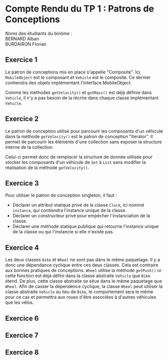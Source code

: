 # Compte Rendu du TP 1 : Patrons de Conceptions

Noms des étudiants du binôme : \
BERNARD Alban \
BURDAIRON Florian

## Exercice 1
Le patron de conceptions mis en place s'appelle "Composite".
Ici, `MobileObject` est le composant et `Vehicle` est le composite.
Ce dernier contiendra des objets implémentant l'interface MobileObject.

Comme les méthodes `getVelocity()` et `getMass()` est déjà définie dans `Vehicle`, 
il n'y a pas besoin de la récrire dans chaque classe implémentant `Vehicle`.

## Exercice 2
Le patron de conception utilisé pour parcourir les composants d'un véhicule dans la méthode `getVelocity()` est le patron de conception "Iterator".
Il permet de parcourir les éléments d'une collection sans exposer la structure interne de la collection.

Celui-ci permet donc de remplacer la structure de donnée utilisée pour stocker les composants d'un véhicule de `Set` à `List` sans modifier la réalisation de la méthode `getVelocity()`.

## Exercice 3

Pour utiliser le patron de conception singleton, il faut :
- Déclarer un attribut statique privé de la classe `Clock`, ici nommé `instance`, qui contiendra l'instance unique de la classe.
- Déclarer un constructeur privé pour empêcher l'instanciation de la classe.
- Déclarer une méthode statique publique qui retourne l'instance unique de la classe ou qui l'instancie si elle n'existe pas.

## Exercice 4

Les deux classes `Bike` et `Wheel` ne sont pas dans le même paquetage. Il y a donc une dépendance cyclique entre ces deux classes. Cela est contraire aux bonnes pratiques de conceptions.
`Wheel` utilise la méthode `getPush()` or cette fonction est déjà défini dans la classe abstraite `Vehicle` que `Bike` étend. De plus, cette classe abstraite se situe dans le même paquetage que `Wheel`.
Afin de casser la dépendence cyclique, la classe `Wheel` peut utiliser la classe abstraite `Vehicle` au lieu de `Bike`, le comportement sera le même pour ce cas et permettra aux roues d'être associées à d'autres véhicules que les vélos.

## Exercice 6

## Exercice 7

## Exercice 8


